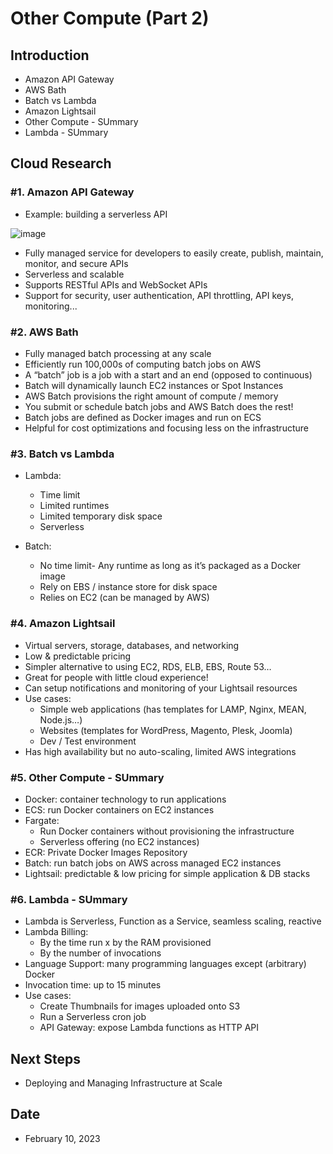 # Other Compute (Part 2)


## Introduction


- Amazon API Gateway
- AWS Bath
- Batch vs Lambda
- Amazon Lightsail
- Other Compute - SUmmary
- Lambda - SUmmary


## Cloud Research


### #1. Amazon API Gateway


- Example: building a serverless API

![image](https://user-images.githubusercontent.com/121140952/217696475-7038aa4d-279e-4ca7-afe9-2a6f0b1027a5.png)

- Fully managed service for developers to easily create, publish, maintain, monitor, and secure APIs
- Serverless and scalable
- Supports RESTful APIs and WebSocket APIs
- Support for security, user authentication, API throttling, API keys, monitoring... 


### #2. AWS Bath


- Fully managed batch processing at any scale
- Efficiently run 100,000s of computing batch jobs on AWS
- A “batch” job is a job with a start and an end (opposed to continuous)
- Batch will dynamically launch EC2 instances or Spot Instances
- AWS Batch provisions the right amount of compute / memory
- You submit or schedule batch jobs and AWS Batch does the rest!
- Batch jobs are defined as Docker images and run on ECS
- Helpful for cost optimizations and focusing less on the infrastructure


### #3. Batch vs Lambda


- Lambda:
    - Time limit
    - Limited runtimes
    - Limited temporary disk space
    - Serverless


- Batch:
    - No time limit- Any runtime as long as it’s packaged as a Docker image
    - Rely on EBS / instance store for disk space
    - Relies on EC2 (can be managed by AWS)


### #4. Amazon Lightsail


- Virtual servers, storage, databases, and networking
- Low & predictable pricing
- Simpler alternative to using EC2, RDS, ELB, EBS, Route 53…
- Great for people with little cloud experience!
- Can setup notifications and monitoring of your Lightsail resources
- Use cases:
    - Simple web applications (has templates for LAMP, Nginx, MEAN, Node.js…)
    - Websites (templates for WordPress, Magento, Plesk, Joomla)
    - Dev / Test environment
- Has high availability but no auto-scaling, limited AWS integrations


### #5. Other Compute - SUmmary


- Docker: container technology to run applications
- ECS: run Docker containers on EC2 instances
- Fargate:
    - Run Docker containers without provisioning the infrastructure
    - Serverless offering (no EC2 instances)
- ECR: Private Docker Images Repository
- Batch: run batch jobs on AWS across managed EC2 instances
- Lightsail: predictable & low pricing for simple application & DB stacks


### #6. Lambda - SUmmary


- Lambda is Serverless, Function as a Service, seamless scaling, reactive
- Lambda Billing:
    - By the time run x by the RAM provisioned
    - By the number of invocations
- Language Support: many programming languages except (arbitrary) Docker
- Invocation time: up to 15 minutes
- Use cases:
    - Create Thumbnails for images uploaded onto S3
    - Run a Serverless cron job
    - API Gateway: expose Lambda functions as HTTP API


## Next Steps

- Deploying and Managing Infrastructure at Scale

## Date
- February 10, 2023
